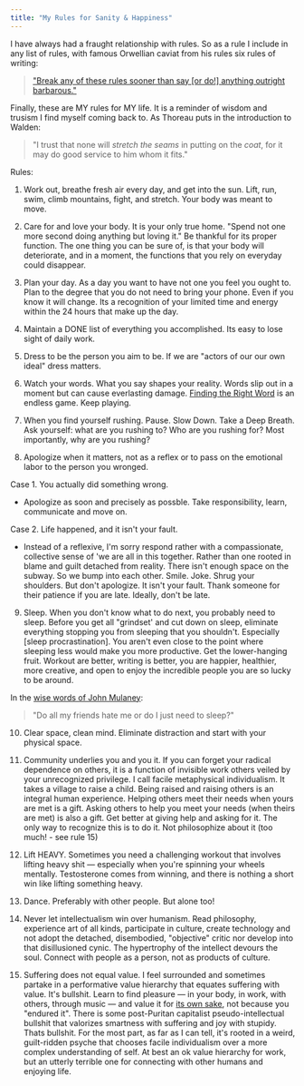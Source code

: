 ```yaml
---
title: "My Rules for Sanity & Happiness"
---
```

I have always had a fraught relationship with rules. So as a rule I include in any list of rules,  with  famous Orwellian caviat from his rules six rules of writing:

> ["Break any of these rules sooner than say \[or do!\] anything outright barbarous."](https://infusion.media/blog/george-orwells-six-rules-for-writing/)

Finally, these are MY rules for MY life. It is a reminder of wisdom and trusism I find myself coming back to. As Thoreau puts in the introduction to Walden:

> "I trust that none will _stretch the seams_ in putting on the _coat_, for it may do good service to him whom it fits."

Rules:

1. Work out, breathe fresh air every day, and get into the sun. Lift, run, swim, climb mountains, fight, and stretch. Your body was meant to move. 

2. Care for and love your body. It is your only true home. "Spend not one more second doing anything but loving it." Be thankful for its proper function. The one thing you can be sure of, is that your body will deteriorate, and in a moment, the functions that you rely on everyday could disappear.

3. Plan your day. As a day you want to have not one you feel you ought to. Plan to the degree that you do not need to bring your phone. Even if you know it will change. Its a recognition of your limited time and energy within the 24 hours that make up the day.

4. Maintain a DONE list of everything you accomplished. Its easy to lose sight of daily work. 

5. Dress to be the person you aim to be. If we are "actors of our our own ideal" dress matters.
 
6. Watch your words. What you say shapes your reality. Words slip out in a moment but can cause everlasting damage. [Finding the Right Word](digital-garden/Finding%20the%20Right%20Word.md) is an endless game. Keep playing.

7. When you find yourself rushing. Pause. Slow Down. Take a Deep Breath. Ask yourself: what are you rushing to? Who are you rushing for? Most importantly, why are you rushing?


 8. Apologize when it matters, not as a reflex or to pass on the emotional labor to the person you wronged. 

 Case 1. You actually did something wrong. 
 - Apologize as soon and precisely as possble. Take responsibility, learn, communicate and move on. 
 
Case 2. Life happened, and it isn't your fault. 
- Instead of a reflexive, I'm sorry respond rather with a compassionate, collective sense of 'we are all in this together. Rather than one rooted in blame and guilt detached from reality. There isn't enough space on the subway. So we bump into each other. Smile. Joke. Shrug your shoulders. But don't apologize. It isn't your fault. Thank someone for their patience if you are late. Ideally, don't be late. 

9. Sleep. When you don't know what to do next, you probably need to sleep. Before you get all "grindset' and cut down on sleep, eliminate everything stopping you from sleeping that you shouldn't. Especially [sleep procrastination]. You aren't even close to the point where sleeping less would make you more productive. Get the lower-hanging fruit. Workout are better, writing is better, you are happier, healthier, more creative, and open to enjoy the incredible people you are so lucky to be around. 

In the [wise words of John Mulaney](https://www.youtube.com/watch?v=aiqKK4ysI7g):
> "Do all my friends hate me or do I just need to sleep?"

10. Clear space, clean mind. Eliminate distraction and start with your physical space.  

11.  Community underlies you and you it. If you can forget your radical dependence on others, it is a function of invisible work others veiled by your unrecognized privilege. I call facile metaphysical individualism. It takes a village to raise a child. Being raised and raising others is an integral human experience. Helping others meet their needs when yours are met is a gift. Asking others to help you meet your needs (when theirs are met) is also a gift. Get better at giving help and asking for it. The only way to recognize this is to do it. Not philosophize about it (too much! - see rule 15)

12. Lift HEAVY. Sometimes you need a challenging workout that involves lifting heavy shit — especially when you're spinning your wheels mentally. Testosterone comes from winning, and there is nothing a short win like lifting something heavy. 

13. Dance. Preferably with other people. But alone too!

14. Never let intellectualism win over humanism. Read philosophy, experience art of all kinds, participate in culture, create technology and not adopt the detached, disembodied, "objective" critic nor develop into that disillusioned cynic. The hypertrophy of the intellect devours the soul. Connect with people as a person, not as products of culture. 

15. Suffering does not equal value. I feel surrounded and sometimes partake in a performative value hierarchy that equates suffering with value. It's bullshit. Learn to find pleasure — in your body, in work, with others, through music — and value it for [its own sake](https://www.ribbonfarm.com/2017/08/03/body-pleasure/), not because you "endured it". There is some post-Puritan capitalist pseudo-intellectual bullshit that valorizes smartness with suffering and joy with stupidy. Thats bullshit. For the most part, as far as I can tell, it's rooted in a weird, guilt-ridden psyche that chooses facile individualism over a more complex understanding of self. At best an ok value hierarchy for work, but an utterly terrible one for connecting with other humans and enjoying life.


